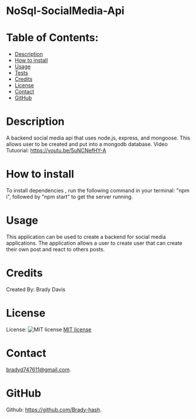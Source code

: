 # NoSql-SocialMedia-Api
  # Table of Contents:
  * [Description](#description)
  * [How to install](#installation)
  * [Usage](#usage)
  * [Tests](#tests)
  * [Credits](#credits)
  * [License](#license)
  * [Contact](#email)
  * [GitHub](#github)

# Description 
A backend social media api that uses node.js, express, and mongoose. This allows user to be created and put into a mongodb database.
Video Tutuorial: https://youtu.be/5uNCNefHY-A

# How to install 
To install dependencies , run the following command in your terminal: "npm i", followed by "npm start" to get the server running.

# Usage 
This application can be used to create a backend for social media applications. The application allows a user to create user that can create their own post and react to others posts.


# Credits 
Created By: Brady Davis

# License
License: 
![MIT license](https://img.shields.io/badge/License-MIT-brightgreen)
[MIT license](https://opensource.org/licenses/MIT)

# Contact
bradyd747611@gmail.com. 

# GitHub
Github: https://github.com/Brady-hash.
